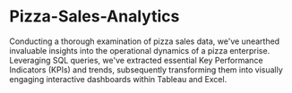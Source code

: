 # Pizza-Sales-Analytics
Conducting a thorough examination of pizza sales data, we've unearthed invaluable insights into the operational dynamics of a pizza enterprise. Leveraging SQL queries, we've extracted essential Key Performance Indicators (KPIs) and trends, subsequently transforming them into visually engaging interactive dashboards within Tableau and Excel. 
